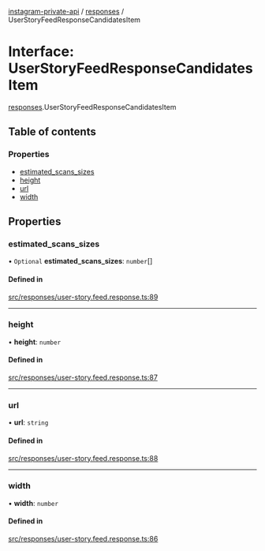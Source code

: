 [instagram-private-api](../../README.md) / [responses](../../modules/responses.md) / UserStoryFeedResponseCandidatesItem

# Interface: UserStoryFeedResponseCandidatesItem

[responses](../../modules/responses.md).UserStoryFeedResponseCandidatesItem

## Table of contents

### Properties

- [estimated\_scans\_sizes](UserStoryFeedResponseCandidatesItem.md#estimated_scans_sizes)
- [height](UserStoryFeedResponseCandidatesItem.md#height)
- [url](UserStoryFeedResponseCandidatesItem.md#url)
- [width](UserStoryFeedResponseCandidatesItem.md#width)

## Properties

### estimated\_scans\_sizes

• `Optional` **estimated\_scans\_sizes**: `number`[]

#### Defined in

[src/responses/user-story.feed.response.ts:89](https://github.com/Nerixyz/instagram-private-api/blob/b3351b9/src/responses/user-story.feed.response.ts#L89)

___

### height

• **height**: `number`

#### Defined in

[src/responses/user-story.feed.response.ts:87](https://github.com/Nerixyz/instagram-private-api/blob/b3351b9/src/responses/user-story.feed.response.ts#L87)

___

### url

• **url**: `string`

#### Defined in

[src/responses/user-story.feed.response.ts:88](https://github.com/Nerixyz/instagram-private-api/blob/b3351b9/src/responses/user-story.feed.response.ts#L88)

___

### width

• **width**: `number`

#### Defined in

[src/responses/user-story.feed.response.ts:86](https://github.com/Nerixyz/instagram-private-api/blob/b3351b9/src/responses/user-story.feed.response.ts#L86)
